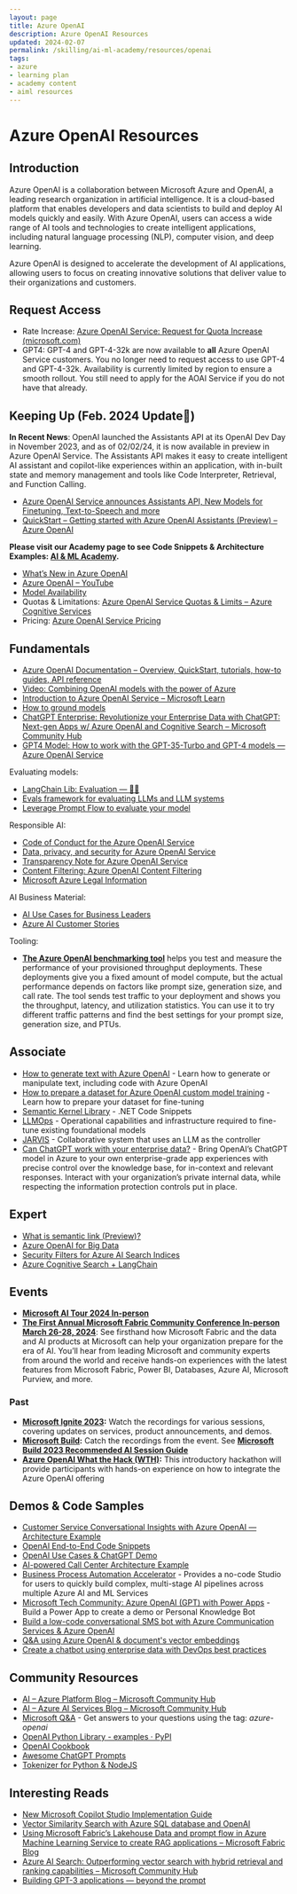 ```yaml
---
layout: page
title: Azure OpenAI
description: Azure OpenAI Resources
updated: 2024-02-07
permalink: /skilling/ai-ml-academy/resources/openai
tags: 
- azure
- learning plan
- academy content
- aiml resources
---
```


# Azure OpenAI Resources

## Introduction

Azure OpenAI is a collaboration between Microsoft Azure and OpenAI, a leading research organization in artificial intelligence. It is a cloud-based platform that enables developers and data scientists to build and deploy AI models quickly and easily. With Azure OpenAI, users can access a wide range of AI tools and technologies to create intelligent applications, including natural language processing (NLP), computer vision, and deep learning.

Azure OpenAI is designed to accelerate the development of AI applications, allowing users to focus on creating innovative solutions that deliver value to their organizations and customers.

## Request Access

- Rate Increase: [Azure OpenAI Service: Request for Quota Increase (microsoft.com)](https://customervoice.microsoft.com/Pages/ResponsePage.aspx?id=v4j5cvGGr0GRqy180BHbR7en2Ais5pxKtso_Pz4b1_xUMkkzRUlBMFBPT1ZQM01DODJNV1BEVENUTCQlQCN0PWcu)
- GPT4: GPT-4 and GPT-4-32k are now available to **all** Azure OpenAI Service customers. You no longer need to request access to use GPT-4 and GPT-4-32k. Availability is currently limited by region to ensure a smooth rollout. You still need to apply for the AOAI Service if you do not have that already.

## Keeping Up (Feb. 2024 Update📰)

**In Recent News**: OpenAI launched the Assistants API at its OpenAI Dev Day in November 2023, and as of 02/02/24, it is now available in preview in Azure OpenAI Service. The Assistants API makes it easy to create intelligent AI assistant and copilot-like experiences within an application, with in-built state and memory management and tools like Code Interpreter, Retrieval, and Function Calling.

- [Azure OpenAI Service announces Assistants API, New Models for Finetuning, Text-to-Speech and more](https://techcommunity.microsoft.com/t5/ai-azure-ai-services-blog/azure-openai-service-announces-assistants-api-new-models-for/ba-p/4049940)
- [QuickStart – Getting started with Azure OpenAI Assistants (Preview) – Azure OpenAI](https://github.com/microsoft/PartnerResources/assets/36856999/fd2384e2-cf9c-412c-a633-38a2bab76bbc)
  
**Please visit our Academy page to see Code Snippets & Architecture Examples: [AI & ML Academy](https://microsoft.github.io/PartnerResources/skilling/ai-ml-academy).**
- [What’s New in Azure OpenAI](https://learn.microsoft.com/azure/cognitive-services/openai/whats-new)
- [Azure OpenAI – YouTube](https://www.youtube.com/watch?v=dDDJIemqUp4)
- [Model Availability](https://learn.microsoft.com/en-us/azure/ai-services/openai/concepts/models)
- Quotas & Limitations: [Azure OpenAI Service Quotas & Limits – Azure Cognitive Services](https://learn.microsoft.com/en-us/azure/cognitive-services/openai/quotas-limits?branch=release-azure-openai-preview)
- Pricing: [Azure OpenAI Service Pricing](https://azure.microsoft.com/en-us/pricing/details/cognitive-services/openai-service/)

## Fundamentals

- [Azure OpenAI Documentation – Overview, QuickStart, tutorials, how-to guides, API reference](https://learn.microsoft.com/azure/cognitive-services/openai/)
- [Video: Combining OpenAI models with the power of Azure](https://learn.microsoft.com/en-us/shows/ai-show/azure-openaigenerative-ai-learning)
- [Introduction to Azure OpenAI Service – Microsoft Learn](https://learn.microsoft.com/training/modules/explore-azure-openai)
- [How to ground models](https://learn.microsoft.com/en-us/azure/cognitive-services/openai/how-to/chatgpt?pivots=programming-language-chat-completions#using-data-for-grounding)
- [ChatGPT Enterprise: Revolutionize your Enterprise Data with ChatGPT: Next-gen Apps w/ Azure OpenAI and Cognitive Search – Microsoft Community Hub](https://techcommunity.microsoft.com/t5/ai-applied-ai-blog/revolutionize-your-enterprise-data-with-chatgpt-next-gen-apps-w/ba-p/3762087)
- [GPT4 Model: How to work with the GPT-35-Turbo and GPT-4 models — Azure OpenAI Service](https://learn.microsoft.com/en-us/azure/cognitive-services/openai/how-to/chatgpt?pivots=programming-language-chat-completions)

Evaluating models:

- [LangChain Lib: Evaluation — 🦜🔗](https://python.langchain.com/docs/guides/evaluation)
- [Evals framework for evaluating LLMs and LLM systems](https://github.com/openai/evals)
- [Leverage Prompt Flow to evaluate your model](https://learn.microsoft.com/en-us/azure/machine-learning/prompt-flow/how-to-develop-an-evaluation-flow?view=azureml-api-2)

Responsible AI:

- [Code of Conduct for the Azure OpenAI Service](https://learn.microsoft.com/en-us/legal/cognitive-services/openai/code-of-conduct?context=%2Fazure%2Fcognitive-services%2Fopenai%2Fcontext%2Fcontext)
- [Data, privacy, and security for Azure OpenAI Service](https://learn.microsoft.com/en-us/legal/cognitive-services/openai/data-privacy?context=%2Fazure%2Fcognitive-services%2Fopenai%2Fcontext%2Fcontext)
- [Transparency Note for Azure OpenAI Service](https://learn.microsoft.com/en-us/legal/cognitive-services/openai/transparency-note?context=%2Fazure%2Fcognitive-services%2Fopenai%2Fcontext%2Fcontext)
- [Content Filtering: Azure OpenAI Content Filtering](https://learn.microsoft.com/en-us/azure/cognitive-services/openai/concepts/content-filter?source=recommendations)
- [Microsoft Azure Legal Information](https://azure.microsoft.com/en-us/support/legal/)

AI Business Material:
- [AI Use Cases for Business Leaders](https://acrobat.adobe.com/id/urn:aaid:sc:US:d0fc3c91-c0e5-4c41-9c90-9e1a444e4928?viewer%21megaVerb=group-discover)
- [Azure AI Customer Stories](https://www.microsoft.com/en-us/AI/customer-stories)

Tooling:
-  **[The Azure OpenAI benchmarking tool](https://github.com/Azure/azure-openai-benchmark)** helps you test and measure the performance of your provisioned throughput deployments. These deployments give you a fixed amount of model compute, but the actual performance depends on factors like prompt size, generation size, and call rate. The tool sends test traffic to your deployment and shows you the throughput, latency, and utilization statistics. You can use it to try different traffic patterns and find the best settings for your prompt size, generation size, and PTUs.

## Associate

- [How to generate text with Azure OpenAI](https://learn.microsoft.com/azure/cognitive-services/openai/how-to/completions) - Learn how to generate or manipulate text, including code with Azure OpenAI
- [How to prepare a dataset for Azure OpenAI custom model training](https://learn.microsoft.com/azure/cognitive-services/openai/how-to/prepare-dataset?source=recommendations) - Learn how to prepare your dataset for fine-tuning
- [Semantic Kernel Library](https://github.com/microsoft/semantic-kernel) - .NET Code Snippets
- [LLMOps](https://github.com/microsoft/LMOps) - Operational capabilities and infrastructure required to fine-tune existing foundational models
- [JARVIS](https://github.com/microsoft/JARVIS) - Collaborative system that uses an LLM as the controller
- [Can ChatGPT work with your enterprise data?](https://www.youtube.com/watch?v=tW2EA4aZ_YQ&t=27s) - Bring OpenAI’s ChatGPT model in Azure to your own enterprise-grade app experiences with precise control over the knowledge base, for in-context and relevant responses. Interact with your organization’s private internal data, while respecting the information protection controls put in place.

## Expert

-  [What is semantic link (Preview)?](https://learn.microsoft.com/en-us/fabric/data-science/semantic-link-overview)
-  [Azure OpenAI for Big Data](https://learn.microsoft.com/en-us/fabric/data-science/open-ai)
-  [Security Filters for Azure AI Search Indices](https://learn.microsoft.com/en-us/azure/search/search-security-trimming-for-azure-search)
-  [Azure Cognitive Search + LangChain](https://techcommunity.microsoft.com/t5/azure-ai-services-blog/azure-cognitive-search-and-langchain-a-seamless-integration-for/ba-p/3901448)


## Events
- **[Microsoft AI Tour 2024 In-person](https://envision.microsoft.com/en-US/home)**
- **[The First Annual Microsoft Fabric Community Conference In-person March 26-28, 2024](https://fabricconf.com/?ocid=fabric24_fabcon_t2-learnpromotion_cnl#!/)**: See firsthand how Microsoft Fabric and the data and AI products at Microsoft can help your organization prepare for the era of AI. You’ll hear from leading Microsoft and community experts from around the world and receive hands-on experiences with the latest features from Microsoft Fabric, Power BI, Databases, Azure AI, Microsoft Purview, and more.

### Past
- **[Microsoft Ignite 2023](https://ignite.microsoft.com/en-US/):** Watch the recordings for various sessions, covering updates on services, product announcements, and demos.
- **[Microsoft Build](https://build.microsoft.com/):** Catch the recordings from the event. See **[Microsoft Build 2023 Recommended AI Session Guide](https://microsoft.github.io/PartnerResources/assets/aiml/Microsoft%20Build%202023%20Recommended%20AI%20Session%20Guide.pdf)**
- **[Azure OpenAI What the Hack (WTH)](https://msuspartners.eventbuilder.com/AIMLPartnerPrep):** This introductory hackathon will provide participants with hands-on experience on how to integrate the Azure OpenAI offering

## Demos & Code Samples

- [Customer Service Conversational Insights with Azure OpenAI — Architecture Example](https://github.com/microsoft/Customer-Service-Conversational-Insights-with-Azure-OpenAI-Services)
- [OpenAI End-to-End Code Snippets](https://github.com/Azure/openai-samples)
- [OpenAI Use Cases & ChatGPT Demo](https://www.microsoft.com/videoplayer/embed/RWZbzn)
- [AI-powered Call Center Architecture Example](https://github.com/amulchapla/AI-Powered-Call-Center-Intelligence)
- [Business Process Automation Accelerator](https://github.com/Azure/business-process-automation) - Provides a no-code Studio for users to quickly build complex, multi-stage AI pipelines across multiple Azure AI and ML Services
- [Microsoft Tech Community: Azure OpenAI (GPT) with Power Apps](https://techcommunity.microsoft.com/t5/ai-machine-learning-blog/azure-open-ai-gpt-with-power-apps-build-a-power-app-to-create/ba-p/3730864) - Build a Power App to create a demo or Personal Knowledge Bot
- [Build a low-code conversational SMS bot with Azure Communication Services & Azure OpenAI](https://techcommunity.microsoft.com/t5/azure-communication-services/build-a-low-code-conversational-sms-bot-with-azure-communication/ba-p/3749180)
- [Q&A using Azure OpenAI & document's vector embeddings](https://github.com/ruoccofabrizio/azure-open-ai-embeddings-qna/tree/main)
- [Create a chatbot using enterprise data with DevOps best practices](https://github.com/oaviles/hello_openaibot)

## Community Resources
- [AI – Azure Platform Blog – Microsoft Community Hub](https://techcommunity.microsoft.com/t5/ai-ai-platform-blog/bg-p/AIPlatformBlog)
- [AI – Azure AI Services Blog – Microsoft Community Hub](https://techcommunity.microsoft.com/t5/ai-azure-ai-services-blog/bg-p/Azure-AI-Services-blog)
- [Microsoft Q&A](https://learn.microsoft.com/answers/tags/387/azure-openai) - Get answers to your questions using the tag: *azure-openai*
- [OpenAI Python Library - examples · PyPI](https://pypi.org/project/openai/)
- [OpenAI Cookbook](https://github.com/openai/openai-cookbook)
- [Awesome ChatGPT Prompts](https://prompts.chat/)
- [Tokenizer for Python & NodeJS](https://platform.openai.com/tokenizer)

## Interesting Reads

- [New Microsoft Copilot Studio Implementation Guide](https://microsoftcopilotstudio.microsoft.com/en-us/blog/new-microsoft-copilot-studio-implementation-guide/)
- [Vector Similarity Search with Azure SQL database and OpenAI](https://devblogs.microsoft.com/azure-sql/vector-similarity-search-with-azure-sql-database-and-openai/)
- [Using Microsoft Fabric’s Lakehouse Data and prompt flow in Azure Machine Learning Service to create RAG applications – Microsoft Fabric Blog](https://blog.fabric.microsoft.com/en-gb/blog/using-microsoft-fabrics-lakehouse-data-and-prompt-flow-in-azure-machine-learning-service-to-create-rag-applications?ft=Data-science:category)
- [Azure AI Search: Outperforming vector search with hybrid retrieval and ranking capabilities – Microsoft Community Hub](https://techcommunity.microsoft.com/t5/ai-azure-ai-services-blog/azure-ai-search-outperforming-vector-search-with-hybrid/ba-p/3929167)
- [Building GPT-3 applications — beyond the prompt](https://medium.com/data-science-at-microsoft/building-gpt-3-applications-beyond-the-prompt-504140835560)
